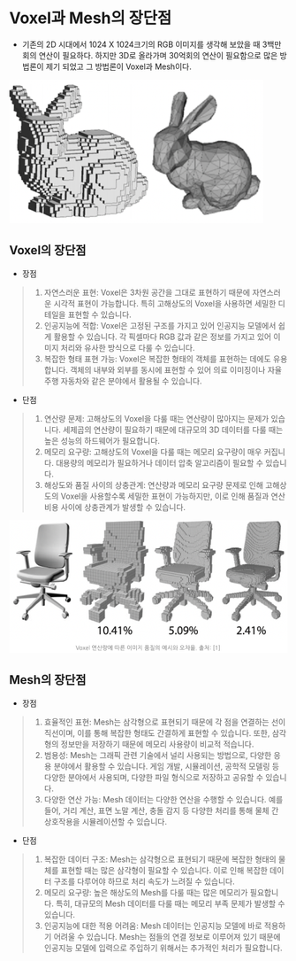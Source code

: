 # Voxel과 Mesh의 장단점

- 기존의 2D 시대에서 1024 X 1024크기의 RGB 이미지를 생각해 보았을 때 3백만 회의 연산이 필요하다. 하지만 3D로 올라가며 30억회의 연산이 필요함으로 많은 방법론이 제기 되었고 그 방법론이 Voxel과 Mesh이다.

<img src="../Image/RabbitVoxelMesh.png" width="460" height="260">

## Voxel의 장단점
- 장점
> 1. 자연스러운 표현: Voxel은 3차원 공간을 그대로 표현하기 때문에 자연스러운 시각적 표현이 가능합니다. 특히 고해상도의 Voxel을 사용하면 세밀한 디테일을 표현할 수 있습니다.
> 2. 인공지능에 적합: Voxel은 고정된 구조를 가지고 있어 인공지능 모델에서 쉽게 활용할 수 있습니다. 각 픽셀마다 RGB 값과 같은 정보를 가지고 있어 이미지 처리와 유사한 방식으로 다룰 수 있습니다.
> 3. 복잡한 형태 표현 가능: Voxel은 복잡한 형태의 객체를 표현하는 데에도 유용합니다. 객체의 내부와 외부를 동시에 표현할 수 있어 의료 이미징이나 자율 주행 자동차와 같은 분야에서 활용될 수 있습니다.

- 단점
> 1. 연산량 문제: 고해상도의 Voxel을 다룰 때는 연산량이 많아지는 문제가 있습니다. 세제곱의 연산량이 필요하기 때문에 대규모의 3D 데이터를 다룰 때는 높은 성능의 하드웨어가 필요합니다.
> 2. 메모리 요구량: 고해상도의 Voxel을 다룰 때는 메모리 요구량이 매우 커집니다. 대용량의 메모리가 필요하거나 데이터 압축 알고리즘이 필요할 수 있습니다.
> 3. 해상도와 품질 사이의 상충관계: 연산량과 메모리 요구량 문제로 인해 고해상도의 Voxel을 사용할수록 세밀한 표현이 가능하지만, 이로 인해 품질과 연산 비용 사이에 상충관계가 발생할 수 있습니다.
<img src="../Image/VoxelErrorRate.png" width="580" height="240">

## Mesh의 장단점
- 장점
> 1. 효율적인 표현: Mesh는 삼각형으로 표현되기 때문에 각 점을 연결하는 선이 직선이며, 이를 통해 복잡한 형태도 간결하게 표현할 수 있습니다. 또한, 삼각형의 정보만을 저장하기 때문에 메모리 사용량이 비교적 적습니다.
> 2. 범용성: Mesh는 그래픽 관련 기술에서 널리 사용되는 방법으로, 다양한 응용 분야에서 활용할 수 있습니다. 게임 개발, 시뮬레이션, 공학적 모델링 등 다양한 분야에서 사용되며, 다양한 파일 형식으로 저장하고 공유할 수 있습니다.
> 3. 다양한 연산 가능: Mesh 데이터는 다양한 연산을 수행할 수 있습니다. 예를 들어, 거리 계산, 표면 노말 계산, 충돌 감지 등 다양한 처리를 통해 물체 간 상호작용을 시뮬레이션할 수 있습니다.

- 단점
> 1. 복잡한 데이터 구조: Mesh는 삼각형으로 표현되기 때문에 복잡한 형태의 물체를 표현할 때는 많은 삼각형이 필요할 수 있습니다. 이로 인해 복잡한 데이터 구조를 다루어야 하므로 처리 속도가 느려질 수 있습니다.
> 2. 메모리 요구량: 높은 해상도의 Mesh를 다룰 때는 많은 메모리가 필요합니다. 특히, 대규모의 Mesh 데이터를 다룰 때는 메모리 부족 문제가 발생할 수 있습니다.
> 3. 인공지능에 대한 적용 어려움: Mesh 데이터는 인공지능 모델에 바로 적용하기 어려울 수 있습니다. Mesh는 점들의 연결 정보로 이루어져 있기 때문에 인공지능 모델에 입력으로 주입하기 위해서는 추가적인 처리가 필요합니다.


